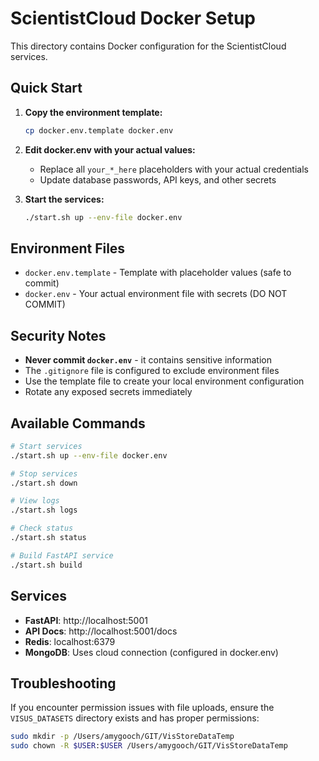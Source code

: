 # ScientistCloud Docker Setup

This directory contains Docker configuration for the ScientistCloud services.

## Quick Start

1. **Copy the environment template:**
   ```bash
   cp docker.env.template docker.env
   ```

2. **Edit docker.env with your actual values:**
   - Replace all `your_*_here` placeholders with your actual credentials
   - Update database passwords, API keys, and other secrets

3. **Start the services:**
   ```bash
   ./start.sh up --env-file docker.env
   ```

## Environment Files

- `docker.env.template` - Template with placeholder values (safe to commit)
- `docker.env` - Your actual environment file with secrets (DO NOT COMMIT)

## Security Notes

- **Never commit `docker.env`** - it contains sensitive information
- The `.gitignore` file is configured to exclude environment files
- Use the template file to create your local environment configuration
- Rotate any exposed secrets immediately

## Available Commands

```bash
# Start services
./start.sh up --env-file docker.env

# Stop services  
./start.sh down

# View logs
./start.sh logs

# Check status
./start.sh status

# Build FastAPI service
./start.sh build
```

## Services

- **FastAPI**: http://localhost:5001
- **API Docs**: http://localhost:5001/docs
- **Redis**: localhost:6379
- **MongoDB**: Uses cloud connection (configured in docker.env)

## Troubleshooting

If you encounter permission issues with file uploads, ensure the `VISUS_DATASETS` directory exists and has proper permissions:

```bash
sudo mkdir -p /Users/amygooch/GIT/VisStoreDataTemp
sudo chown -R $USER:$USER /Users/amygooch/GIT/VisStoreDataTemp
```